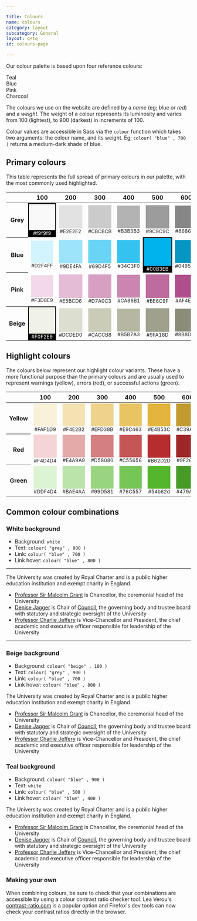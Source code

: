```yaml
---

title: Colours
name: colours
category: layout
subcategory: General
layout: q+tq
id: colours-page

---
```


<div class="lead"><p>Our colour palette is based upon four reference colours:</p></div>

<div class="c-swatch c-swatch--teal">Teal</div>
<div class="c-swatch c-swatch--blue">Blue</div>
<div class="c-swatch c-swatch--pink">Pink</div>
<div class="c-swatch c-swatch--charcoal">Charcoal</div>

<!-- <div class="c-swatch c-swatch--gold">Gold</div> -->
<!-- <div class="c-swatch c-swatch--s1">S1</div> -->
<!-- <div class="c-swatch c-swatch--s2">Beige</div> -->
<!-- <div class="c-swatch c-swatch--s3">Off-white</div> -->

The colours we use on the website are defined by a *name* (eg; _blue_ or _red_) and a *weight*. The weight of a colour represents its luminosity and varies from 100 (lightest), to 900 (darkest) in increments of 100.

Colour values are accessible in Sass via the `colour` function which takes two arguments: the colour name, and its weight. Eg; `colour( "blue" , 700 )` returns a medium-dark shade of blue.

## Primary colours

This table represents the full spread of primary colours in our palette, with the most commonly used highlighted.

<style>
.tableswatch
{
	display:block;
	width:100%;
	padding:0 0 100% 0;
	height:0;
}
.tableswatch_primary
{
    padding:2px;
    background:black;
    color:white;
}
</style>

<table style="table-layout:fixed;">
	<thead>
		<tr>
			<th width="10%"></th>
			<th width="10%">100</th>
			<th width="10%">200</th>
			<th width="10%">300</th>
			<th width="10%">400</th>
			<th width="10%">500</th>
			<th width="10%">600</th>
			<th width="10%">700</th>
			<th width="10%">800</th>
			<th width="10%">900</th>
		</tr>
	</thead>
	<tbody>
		<tr>
			<th>Grey</th>
			<td class="tableswatch_primary"  style="text-align:center;"><div class="tableswatch" style="background:#f9f9f9;"></div><small>#f9f9f9</small></td>
			<td style="text-align:center;"><div class="tableswatch" style="background:#E2E2E2;"></div><small>#E2E2E2</small></td>
			<td style="text-align:center;"><div class="tableswatch" style="background:#CBCBCB;"></div><small>#CBCBCB</small></td>
			<td style="text-align:center;"><div class="tableswatch" style="background:#B3B3B3;"></div><small>#B3B3B3</small></td>
			<td style="text-align:center;"><div class="tableswatch" style="background:#9C9C9C;"></div><small>#9C9C9C</small></td>
			<td style="text-align:center;"><div class="tableswatch" style="background:#868686;"></div><small>#868686</small></td>
			<td style="text-align:center;"><div class="tableswatch" style="background:#6E6E6E;"></div><small>#6E6E6E</small></td>
			<td style="text-align:center;"><div class="tableswatch" style="background:#585858;"></div><small>#585858</small></td>
			<td class="tableswatch_primary" style="text-align:center;"><div class="tableswatch" style="background:#404040;"></div><small>#404040</small></td>
		</tr>
		<tr>
			<th>Blue</th>
			<td style="text-align:center;"><div class="tableswatch" style="background:#D2F4FF;"></div><small>#D2F4FF</small></td>
			<td style="text-align:center;"><div class="tableswatch" style="background:#9DE4FA;"></div><small>#9DE4FA</small></td>
			<td style="text-align:center;"><div class="tableswatch" style="background:#69D4F5;"></div><small>#69D4F5</small></td>
			<td style="text-align:center;"><div class="tableswatch" style="background:#34C3F0;"></div><small>#34C3F0</small></td>
			<td class="tableswatch_primary" style="text-align:center;"><div class="tableswatch" style="background:#00B3EB;"></div><small>#00B3EB</small></td>
			<td style="text-align:center;"><div class="tableswatch" style="background:#0495C3;"></div><small>#0495C3</small></td>
			<td style="text-align:center;"><div class="tableswatch" style="background:#087396;"></div><small>#087396</small></td>
			<td style="text-align:center;"><div class="tableswatch" style="background:#0C5A73;"></div><small>#0C5A73</small></td>
			<td class="tableswatch_primary" style="text-align:center;"><div class="tableswatch" style="background:#0F3D4C;"></div><small>#0F3D4C</small></td>
		</tr>
	    <tr>
			<th>Pink</th>
			<td style="text-align:center;"><div class="tableswatch" style="background:#F3D8E9;"></div><small>#F3D8E9</small></td>
			<td style="text-align:center;"><div class="tableswatch" style="background:#E5BCD6;"></div><small>#E5BCD6</small></td>
			<td style="text-align:center;"><div class="tableswatch" style="background:#D7A0C3;"></div><small>#D7A0C3</small></td>
			<td style="text-align:center;"><div class="tableswatch" style="background:#CA86B1;"></div><small>#CA86B1</small></td>
			<td style="text-align:center;"><div class="tableswatch" style="background:#BE6C9F;"></div><small>#BE6C9F</small></td>
			<td style="text-align:center;"><div class="tableswatch" style="background:#AF4E8B;"></div><small>#AF4E8B</small></td>
			<td class="tableswatch_primary" style="text-align:center;"><div class="tableswatch" style="background:#A23479;"></div><small>#A23479</small></td>
			<td style="text-align:center;"><div class="tableswatch" style="background:#8E2D6A;"></div><small>#8E2D6A</small></td>
			<td style="text-align:center;"><div class="tableswatch" style="background:#7B285C;"></div><small>#7B285C</small></td>
		</tr>
	    <tr>
			<th>Beige</th>
			<td class="tableswatch_primary" style="text-align:center;"><div class="tableswatch" style="background:#F0F2E9;"></div><small>#F0F2E9</small></td>
			<td style="text-align:center;"><div class="tableswatch" style="background:#DCDED0;"></div><small>#DCDED0</small></td>
			<td style="text-align:center;"><div class="tableswatch" style="background:#CACCB8;"></div><small>#CACCB8</small></td>
			<td style="text-align:center;"><div class="tableswatch" style="background:#B5B7A3;"></div><small>#B5B7A3</small></td>
			<td style="text-align:center;"><div class="tableswatch" style="background:#9FA18D;"></div><small>#9FA18D</small></td>
			<td style="text-align:center;"><div class="tableswatch" style="background:#8B8D79;"></div><small>#8B8D79</small></td>
			<td style="text-align:center;"><div class="tableswatch" style="background:#767864;"></div><small>#767864</small></td>
			<td style="text-align:center;"><div class="tableswatch" style="background:#60624D;"></div><small>#60624D</small></td>
			<td style="text-align:center;"><div class="tableswatch" style="background:#4B4D38;"></div><small>#4B4D38</small></td>
		</tr>
	</tbody>
</table>

## Highlight colours

The colours below represent our highlight colour variants. These have a more functional purpose than the primary colours and are usually used to represent warnings (yellow), errors (red), or successful actions (green).

<table style="table-layout:fixed;">
	<thead>
		<tr>
			<th width="10%"></th>
			<th width="10%">100</th>
			<th width="10%">200</th>
			<th width="10%">300</th>
			<th width="10%">400</th>
			<th width="10%">500</th>
			<th width="10%">600</th>
			<th width="10%">700</th>
			<th width="10%">800</th>
			<th width="10%">900</th>
		</tr>
	</thead>
	<tbody>
	    <tr>
			<th>Yellow</th>
			<td style="text-align:center;"><div class="tableswatch" style="background:#FAF1D9;"></div><small>#FAF1D9</small></td>
			<td style="text-align:center;"><div class="tableswatch" style="background:#F4E2B2;"></div><small>#F4E2B2</small></td>
			<td style="text-align:center;"><div class="tableswatch" style="background:#EFD38B;"></div><small>#EFD38B</small></td>
			<td style="text-align:center;"><div class="tableswatch" style="background:#E9C463;"></div><small>#E9C463</small></td>
			<td style="text-align:center;"><div class="tableswatch" style="background:#E4B53C;"></div><small>#E4B53C</small></td>
			<td style="text-align:center;"><div class="tableswatch" style="background:#C39A2F;"></div><small>#C39A2F</small></td>
			<td style="text-align:center;"><div class="tableswatch" style="background:#A48024;"></div><small>#A48024</small></td>
			<td style="text-align:center;"><div class="tableswatch" style="background:#836518;"></div><small>#836518</small></td>
			<td style="text-align:center;"><div class="tableswatch" style="background:#634B0D;"></div><small>#634B0D</small></td>
		</tr>
	    <tr>
			<th>Red</th>
			<td style="text-align:center;"><div class="tableswatch" style="background:#F4D4D4;"></div><small>#F4D4D4</small></td>
			<td style="text-align:center;"><div class="tableswatch" style="background:#E4A9A9;"></div><small>#E4A9A9</small></td>
			<td style="text-align:center;"><div class="tableswatch" style="background:#D58080;"></div><small>#D58080</small></td>
			<td style="text-align:center;"><div class="tableswatch" style="background:#C55656;"></div><small>#C55656</small></td>
			<td style="text-align:center;"><div class="tableswatch" style="background:#B62D2D;"></div><small>#B62D2D</small></td>
			<td style="text-align:center;"><div class="tableswatch" style="background:#9F2626;"></div><small>#9F2626</small></td>
			<td style="text-align:center;"><div class="tableswatch" style="background:#892121;"></div><small>#892121</small></td>
			<td style="text-align:center;"><div class="tableswatch" style="background:#731B1B;"></div><small>#731B1B</small></td>
			<td style="text-align:center;"><div class="tableswatch" style="background:#5E1717;"></div><small>#5E1717</small></td>
		</tr>
	    <tr>
			<th>Green</th>
			<td style="text-align:center;"><div class="tableswatch" style="background:#DDF4D4;"></div><small>#DDF4D4</small></td>
			<td style="text-align:center;"><div class="tableswatch" style="background:#BAE4AA;"></div><small>#BAE4AA</small></td>
			<td style="text-align:center;"><div class="tableswatch" style="background:#99D581;"></div><small>#99D581</small></td>
			<td style="text-align:center;"><div class="tableswatch" style="background:#76C557;"></div><small>#76C557</small></td>
			<td style="text-align:center;"><div class="tableswatch" style="background:#54b62d;"></div><small>#54b62d</small></td>
			<td style="text-align:center;"><div class="tableswatch" style="background:#479A26;"></div><small>#479A26</small></td>
			<td style="text-align:center;"><div class="tableswatch" style="background:#3B7F1F;"></div><small>#3B7F1F</small></td>
			<td style="text-align:center;"><div class="tableswatch" style="background:#2E6318;"></div><small>#2E6318</small></td>
			<td style="text-align:center;"><div class="tableswatch" style="background:#224912;"></div><small>#224912</small></td>
		</tr>
	</tbody>
</table>

## Common colour combinations

### White background

- Background: `white`
- Text: `colour( "grey" , 900 )`
- Link: `colour( "blue" , 700 )`
- Link hover: `colour( "blue" , 800 )`

<hr>
<p>The University was created by Royal Charter and is a public higher education institution and exempt charity in England.</p>
<ul>
	<li><a href="https://york.ac.uk/about/organisation/governance/chancellor/">Professor Sir Malcolm Grant</a>&nbsp;is Chancellor, the ceremonial head of the University</li>
	<li><a href="https://york.ac.uk/about/organisation/governance/council/members/profiles/">Denise Jagger</a> is Chair of&nbsp;<a href="https://york.ac.uk/about/organisation/governance/council/">Council</a>, the governing body and trustee board with statutory and strategic oversight of the University</li>
	<li><a href="https://york.ac.uk/about/organisation/management/meeting-the-board/charlie-jeffery/">Professor Charlie Jeffery</a> is Vice-Chancellor and President, the chief academic and executive officer responsible for leadership of the University</li>
</ul>
<hr>

### Beige background

- Background: `colour( "beige" , 100 )`
- Text: `colour( "grey" , 900 )`
- Link: `colour( "blue" , 700 )`
- Link hover: `colour( "blue" , 800 )`

<div class="c-panel ">
	<div class="c-panel__content">
		<p>The University was created by Royal Charter and is a public higher education institution and exempt charity in England.</p>
		<ul>
			<li><a href="https://york.ac.uk/about/organisation/governance/chancellor/">Professor Sir Malcolm Grant</a>&nbsp;is Chancellor, the ceremonial head of the University</li>
			<li><a href="https://york.ac.uk/about/organisation/governance/council/members/profiles/">Denise Jagger</a> is Chair of&nbsp;<a href="https://york.ac.uk/about/organisation/governance/council/">Council</a>, the governing body and trustee board with statutory and strategic oversight of the University</li>
			<li><a href="https://york.ac.uk/about/organisation/management/meeting-the-board/charlie-jeffery/">Professor Charlie Jeffery</a> is Vice-Chancellor and President, the chief academic and executive officer responsible for leadership of the University</li>
		</ul>
	</div>
</div>

### Teal background

- Background: `colour( "blue" , 900 )`
- Text: `white`
- Link: `colour( "blue" , 500 )`
- Link hover: `colour( "blue" , 400 )`

<div class="c-panel c-panel--highlight">
	<div class="c-panel__content">
		<p>The University was created by Royal Charter and is a public higher education institution and exempt charity in England.</p>
		<ul>
			<li><a href="https://york.ac.uk/about/organisation/governance/chancellor/">Professor Sir Malcolm Grant</a>&nbsp;is Chancellor, the ceremonial head of the University</li>
			<li><a href="https://york.ac.uk/about/organisation/governance/council/members/profiles/">Denise Jagger</a> is Chair of&nbsp;<a href="https://york.ac.uk/about/organisation/governance/council/">Council</a>, the governing body and trustee board with statutory and strategic oversight of the University</li>
			<li><a href="https://york.ac.uk/about/organisation/management/meeting-the-board/charlie-jeffery/">Professor Charlie Jeffery</a> is Vice-Chancellor and President, the chief academic and executive officer responsible for leadership of the University</li>
		</ul>
	</div>
</div>

### Making your own

When combining colours, be sure to check that your combinations are accessible by using a colour contrast ratio checker tool. Lea Verou's [contrast-ratio.com](https://contrast-ratio.com/) is a popular option and Firefox's dev tools can now check your contrast ratios directly in the browser.
